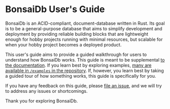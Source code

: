 # BonsaiDb User's Guide

BonsaiDb is an ACID-compliant, document-database written in Rust. Its goal is to be a general-purpose database that aims to simplify development and deployment by providing reliable building blocks that are lightweight enough for hobby projects running with minimal resources, but scalable for when your hobby project becomes a deployed product.

This user's guide aims to provide a guided walkthrough for users to understand how BonsaiDb works. This guide is meant to be supplemental [to the documentation]({{DOCS_BASE_URL}}/bonsaidb/). If you learn best by exploring examples, [many are available in `/examples` in the repository](https://github.com/khonsulabs/bonsaidb/blob/main/examples). If, however, you learn best by taking a guided tour of how something works, this guide is specifically for you.

If you have any feedback on this guide, please [file an issue](https://github.com/khonsulabs/bonsaidb/issues), and we will try to address any issues or shortcomings.

Thank you for exploring BonsaiDb.
